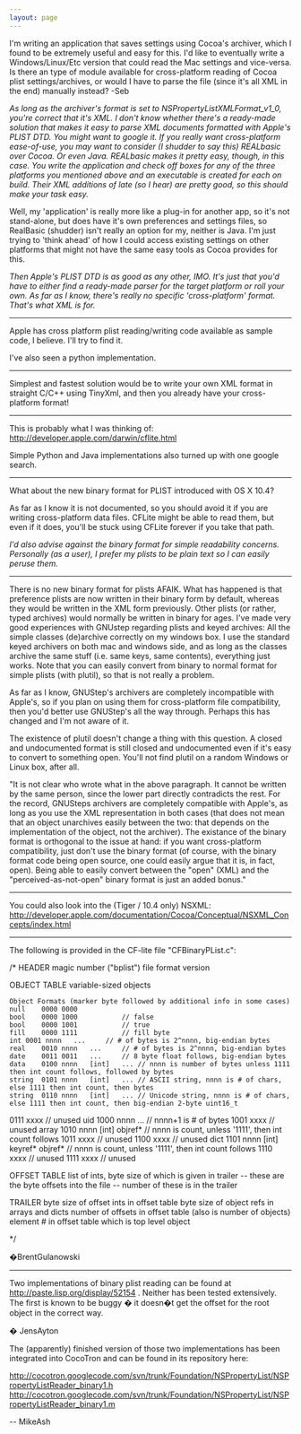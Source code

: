 ```yaml
---
layout: page
---
```




I'm writing an application that saves settings using Cocoa's archiver, which I found to be extremely useful and easy for this. I'd like to eventually write a Windows/Linux/Etc version that could read the Mac settings and vice-versa. Is there an type of module available for cross-platform reading of Cocoa plist settings/archives, or would I have to parse the file (since it's all XML in the end) manually instead? -Seb

*As long as the archiver's format is set to     NSPropertyListXMLFormat_v1_0, you're correct that it's XML. I don't know whether there's a ready-made solution that makes it easy to parse XML documents formatted with Apple's PLIST DTD. You might want to google it. If you *really* want cross-platform ease-of-use, you may want to consider (I shudder to say this) REALbasic over Cocoa. Or even Java. REALbasic makes it pretty easy, though, in this case. You write the application and check off boxes for any of the three platforms you mentioned above and an executable is created for each on build. Their XML additions of late (so I hear) are pretty good, so this should make your task easy.*

Well, my 'application' is really more like a plug-in for another app, so it's not stand-alone, but does have it's own preferences and settings files, so RealBasic (shudder) isn't really an option for my, neither is Java. I'm just trying to 'think ahead' of how I could access existing settings on other platforms that might not have the same easy tools as Cocoa provides for this.

*Then Apple's PLIST DTD is as good as any other, IMO. It's just that you'd have to either find a ready-made parser for the target platform or roll your own. As far as I know, there's really no specific 'cross-platform' format. That's what XML is for.*

----

Apple has cross platform plist reading/writing code available as sample code, I believe.  I'll try to find it.

I've also seen a python implementation.

----

Simplest and fastest solution would be to write your own XML format in straight C/C++ using TinyXml, and then you already have your cross-platform format!

----

This is probably what I was thinking of: http://developer.apple.com/darwin/cflite.html

Simple Python and Java implementations also turned up with one google search.

----
What about the new binary format for PLIST introduced with OS X 10.4?

As far as I know it is not documented, so you should avoid it if you are writing cross-platform data files. CFLite might be able to read them, but even if it does, you'll be stuck using CFLite forever if you take that path.

*I'd also advise against the binary format for simple readability concerns. Personally (as a user), I *prefer* my plists to be plain text so I can easily peruse them.*

----
There is no new binary format for plists AFAIK. What has happened is that preference plists are now written in their binary form by default, whereas they would be written in the XML form previously. Other plists (or rather, typed archives) would normally be written in binary for ages.
I've made very good experiences with GNUstep regarding plists and keyed archives: All the simple classes (de)archive correctly on my windows box. I use the standard keyed archivers on both mac and windows side, and as long as the classes archive the same stuff (i.e. same keys, same contents), everything just works.
Note that you can easily convert from binary to normal format for simple plists (with plutil), so that is not really a problem.

As far as I know, GNUStep's archivers are completely incompatible with Apple's, so if you plan on using them for cross-platform file compatibility, then you'd better use GNUStep's all the way through. Perhaps this has changed and I'm not aware of it.

The existence of plutil doesn't change a thing with this question. A closed and undocumented format is still closed and undocumented even if it's easy to convert to something open. You'll not find plutil on a random Windows or Linux box, after all.

"It is not clear who wrote what in the above paragraph. It cannot be written by the same person, since the lower part directly contradicts the rest. For the record, GNUSteps archivers are completely compatible with Apple's, as long as you use the XML representation in both cases (that does not mean that an object unarchives easily between the two: that depends on the implementation of the object, not the archiver). The existance of the binary format is orthogonal to the issue at hand: if you want cross-platform compatibility, just don't use the binary format (of course, with the binary format code being open source, one could easily argue that it is, in fact, open). Being able to easily convert between the "open" (XML) and the "perceived-as-not-open" binary format is just an added bonus."

----

You could also look into the (Tiger / 10.4 only) NSXML: http://developer.apple.com/documentation/Cocoa/Conceptual/NSXML_Concepts/index.html

----

The following is provided in the CF-lite file "CFBinaryPList.c":

    
/*
 HEADER
	magic number ("bplist")
	file format version
 
 OBJECT TABLE
	variable-sized objects
 
	Object Formats (marker byte followed by additional info in some cases)
	null	0000 0000
	bool	0000 1000			// false
	bool	0000 1001			// true
	fill	0000 1111			// fill byte
	int	0001 nnnn	...		// # of bytes is 2^nnnn, big-endian bytes
	real	0010 nnnn	...		// # of bytes is 2^nnnn, big-endian bytes
	date	0011 0011	...		// 8 byte float follows, big-endian bytes
	data	0100 nnnn	[int]	...	// nnnn is number of bytes unless 1111 then int count follows, followed by bytes
	string	0101 nnnn	[int]	...	// ASCII string, nnnn is # of chars, else 1111 then int count, then bytes
	string	0110 nnnn	[int]	...	// Unicode string, nnnn is # of chars, else 1111 then int count, then big-endian 2-byte uint16_t
 0111 xxxx			// unused
	uid	1000 nnnn	...		// nnnn+1 is # of bytes
 1001 xxxx			// unused
	array	1010 nnnn	[int]	objref*	// nnnn is count, unless '1111', then int count follows
 1011 xxxx			// unused
 1100 xxxx			// unused
	dict	1101 nnnn	[int]	keyref* objref*	// nnnn is count, unless '1111', then int count follows
 1110 xxxx			// unused
 1111 xxxx			// unused
 
 OFFSET TABLE
	list of ints, byte size of which is given in trailer
	-- these are the byte offsets into the file
	-- number of these is in the trailer
 
 TRAILER
	byte size of offset ints in offset table
	byte size of object refs in arrays and dicts
	number of offsets in offset table (also is number of objects)
	element # in offset table which is top level object
 
 */


�BrentGulanowski

----

Two implementations of binary plist reading can be found at http://paste.lisp.org/display/52154 . Neither has been tested extensively. The first is known to be buggy � it doesn�t get the offset for the root object in the correct way.

� JensAyton

The (apparently) finished version of those two implementations has been integrated into CocoTron and can be found in its repository here:

http://cocotron.googlecode.com/svn/trunk/Foundation/NSPropertyList/NSPropertyListReader_binary1.h
http://cocotron.googlecode.com/svn/trunk/Foundation/NSPropertyList/NSPropertyListReader_binary1.m

-- MikeAsh

